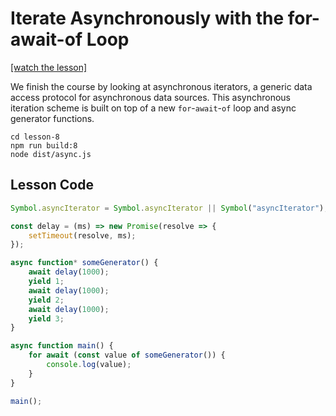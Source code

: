 # Iterate Asynchronously with the for-await-of Loop

[[watch the lesson]](https://egghead.io/lessons/javascript-iterate-asynchronously-with-the-for-await-of-loop)

We finish the course by looking at asynchronous iterators, a generic data access protocol for asynchronous data sources. This asynchronous iteration scheme is built on top of a new `for`-`await`-`of` loop and async generator functions.

```
cd lesson-8
npm run build:8
node dist/async.js
```

## Lesson Code

```js
Symbol.asyncIterator = Symbol.asyncIterator || Symbol("asyncIterator");

const delay = (ms) => new Promise(resolve => {
    setTimeout(resolve, ms);
});

async function* someGenerator() {
    await delay(1000);
    yield 1;
    await delay(1000);
    yield 2;
    await delay(1000);
    yield 3;
}

async function main() {
    for await (const value of someGenerator()) {
        console.log(value);
    }
}

main();
```